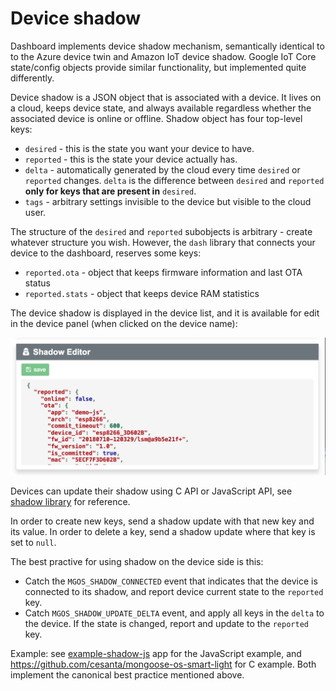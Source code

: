 # Device shadow

Dashboard implements device shadow mechanism, semantically identical to
to the Azure device twin and Amazon IoT device shadow. Google IoT Core
state/config objects provide similar functionality, but implemented quite differently.

Device shadow is a JSON object that is associated with a device. It
lives on a cloud, keeps device state, and always available
regardless whether the associated device is online or offline. Shadow object
has four top-level keys:
 
- `desired` - this is the state you want your device to have.
- `reported` - this is the state your device actually has.
- `delta` - automatically generated by the cloud every time `desired` or `reported` changes.  `delta` is the difference between `desired` and `reported` **only for keys that are present in** `desired`.
- `tags` - arbitrary settings invisible to the device but visible to the cloud user.

The structure of the `desired` and `reported` subobjects is arbitrary -
create whatever structure you wish. However, the `dash` library that connects
your device to the dashboard, reserves some keys:
 
 - `reported.ota` - object that keeps firmware information and last OTA status
 - `reported.stats` - object that keeps device RAM statistics

The device shadow is displayed in the device list, and it is available for
edit in the device panel (when clicked on the device name):

<img src="./dash7.png" class="w-50 float-right">

Devices can update their shadow using C API or JavaScript API,
see [shadow library](https://github.com/mongoose-os-libs/shadow) for reference.

In order to create new keys, send a shadow update with that new key and its
value. In order to delete a key, send a shadow update where that key is set
to `null`.

The best practive for using shadow on the device side is this:

- Catch the `MGOS_SHADOW_CONNECTED` event that indicates that the
  device is connected to its shadow, and report device current state to the
  `reported` key.
- Catch `MGOS_SHADOW_UPDATE_DELTA` event, and apply all keys in the `delta`
  to the device. If the state is changed,
  report and update to the `reported` key.

Example: see [example-shadow-js](https://github.com/mongoose-os-apps/example-shadow-js) app for the JavaScript
example, and https://github.com/cesanta/mongoose-os-smart-light for C example.
Both implement the canonical best practice mentioned above.

